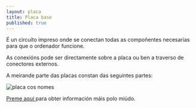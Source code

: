 ```yaml
---
layout: placa
title: Placa base
published: true
---
```



É un circuíto impreso onde se conectan todas as compoñentes necesarias para que o ordenador funcione.

As conexións pode ser directamente sobre a placa ou ben a traverso de conectores externos.

A meirande parte das placas constan  das seguintes partes:

![placa cos nomes]({{site.baseurl}}/imaxes/placa.jpg)

 <a href="/placa/index.html">Preme aquí </a> para obter información máis polo miúdo.
